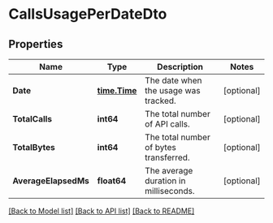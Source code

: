 # CallsUsagePerDateDto

## Properties

Name | Type | Description | Notes
------------ | ------------- | ------------- | -------------
**Date** | [**time.Time**](time.Time.md) | The date when the usage was tracked. | [optional] 
**TotalCalls** | **int64** | The total number of API calls. | [optional] 
**TotalBytes** | **int64** | The total number of bytes transferred. | [optional] 
**AverageElapsedMs** | **float64** | The average duration in milliseconds. | [optional] 

[[Back to Model list]](../README.md#documentation-for-models) [[Back to API list]](../README.md#documentation-for-api-endpoints) [[Back to README]](../README.md)


